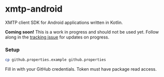 # xmtp-android
XMTP client SDK for Android applications written in Kotlin.

**Coming soon!** This is a work in progress and should not be used yet. Follow along in the [tracking issue](https://github.com/xmtp/xmtp-android/issues/1) for updates on progress.

### Setup

```bash
cp github.properties.example github.properties
```

Fill in with your GitHub credentials. Token must have package read access.